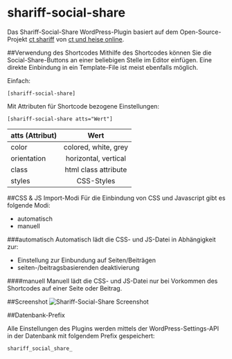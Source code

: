 shariff-social-share
====================
Das Shariff-Social-Share WordPress-Plugin basiert auf dem Open-Source-Projekt [ct shariff](https://github.com/heiseonline/shariff) von [ct und heise online](http://www.heise.de/ct/artikel/Shariff-Social-Media-Buttons-mit-Datenschutz-2467514.html).

##Verwendung des Shortcodes
Mithilfe des Shortcodes können Sie die Social-Share-Buttons an einer beliebigen Stelle im Editor einfügen. Eine direkte Einbindung in ein Template-File ist meist ebenfalls möglich.   

Einfach:

    [shariff-social-share]
    
Mit Attributen für Shortcode bezogene Einstellungen:

    [shariff-social-share atts="Wert"]
    
| atts (Attribut) | 		  Wert			 |
| :-------------- | :------------------: |
| color           | colored, white, grey |
| orientation     | horizontal, vertical |
| class           | html class attribute |
| styles          | CSS-Styles			 |

##CSS & JS Import-Modi
Für die Einbindung von CSS und Javascript gibt es folgende Modi:

* automatisch
* manuell

###automatisch
Automatisch lädt die CSS- und JS-Datei in Abhängigkeit zur:

* Einstellung zur Einbundung auf Seiten/Beiträgen
* seiten-/beitragsbasierenden deaktivierung

####manuell
Manuell lädt die CSS- und JS-Datei nur bei Vorkommen des Shortcodes auf einer Seite oder Beitrag.

##Screenshot
![Shariff-Social-Share Screenshot](https://www.jg-bits.de/wp-content/uploads/2014/12/JG-Bits-Shariff-Social-Share-WordPress-Plugin.png)

##Datenbank-Prefix

Alle Einstellungen des Plugins werden mittels der WordPress-Settings-API in der Datenbank mit folgendem Prefix gespeichert:

    shariff_social_share_
